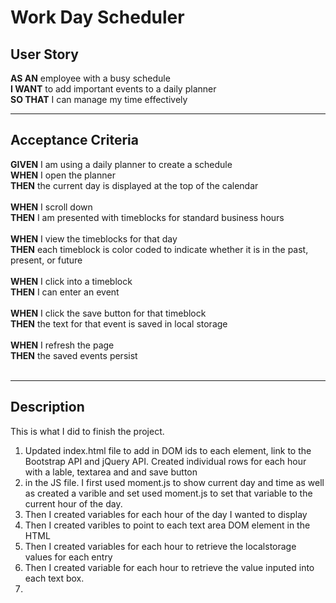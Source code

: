 # Work Day Scheduler
## User Story

**AS AN** employee with a busy schedule<br>
**I WANT** to add important events to a daily planner<br>
**SO THAT** I can manage my time effectively<br>
<hr>

## Acceptance Criteria
**GIVEN** I am using a daily planner to create a schedule<br>
**WHEN** I open the planner<br>
**THEN** the current day is displayed at the top of the calendar<br><br>
**WHEN** I scroll down<br>
**THEN** I am presented with timeblocks for standard business hours<br><br>
**WHEN** I view the timeblocks for that day<br>
**THEN** each timeblock is color coded to indicate whether it is in the past, present, or future<br><br>
**WHEN** I click into a timeblock<br>
**THEN** I can enter an event<br><br>
**WHEN** I click the save button for that timeblock<br>
**THEN** the text for that event is saved in local storage<br><br>
**WHEN** I refresh the page<br>
**THEN** the saved events persist<br><br>
<hr>

## Description

This is what I did to finish the project. 
1. Updated index.html file to add in DOM ids to each element, link to the Bootstrap API and jQuery API. Created individual rows for each hour with a lable, textarea and and save button
2. in the JS file. I first used moment.js to show current day and time as well as created a varible and set used moment.js to set that variable to the current hour of the day. 
3. Then I created variables for each hour of the day I wanted to display
4. Then I created varibles to point to each text area DOM element in the HTML
5. Then I created variables for each hour to retrieve the localstorage values for each entry
6. Then I created variable for each hour to retrieve the value inputed into each text box. 
7. 
